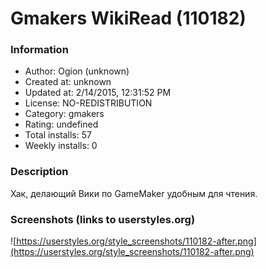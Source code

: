 # Gmakers WikiRead (110182)

### Information
- Author: Ogion (unknown)
- Created at: unknown
- Updated at: 2/14/2015, 12:31:52 PM
- License: NO-REDISTRIBUTION
- Category: gmakers
- Rating: undefined
- Total installs: 57
- Weekly installs: 0


### Description
Хак, делающий Вики по GameMaker удобным для чтения.


### Screenshots (links to userstyles.org)
![https://userstyles.org/style_screenshots/110182-after.png](https://userstyles.org/style_screenshots/110182-after.png)


